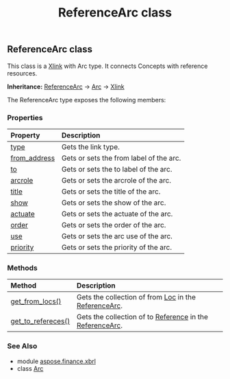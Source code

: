 ﻿---
title: ReferenceArc class
second_title: Aspose.Finance for Python via .NET API References
description: 
type: docs
weight: 370
url: /python-net/aspose.finance.xbrl/referencearc/
is_root: false
---

## ReferenceArc class

This class is a [Xlink](/finance/python-net/aspose.finance.xbrl/xlink) with Arc type.
It connects Concepts with reference resources.



**Inheritance:** [ReferenceArc](/finance/python-net/aspose.finance.xbrl/referencearc) → 
[Arc](/finance/python-net/aspose.finance.xbrl/arc) → 
[Xlink](/finance/python-net/aspose.finance.xbrl/xlink)



The ReferenceArc type exposes the following members:

### Properties
| Property | Description |
| :- | :- |
| [type](/finance/python-net/aspose.finance.xbrl/referencearc/type) | Gets the link type. |
| [from_address](/finance/python-net/aspose.finance.xbrl/referencearc/from_address) | Gets or sets the from label of the arc. |
| [to](/finance/python-net/aspose.finance.xbrl/referencearc/to) | Gets or sets the to label of the arc. |
| [arcrole](/finance/python-net/aspose.finance.xbrl/referencearc/arcrole) | Gets or sets the arcrole of the arc. |
| [title](/finance/python-net/aspose.finance.xbrl/referencearc/title) | Gets or sets the title of the arc. |
| [show](/finance/python-net/aspose.finance.xbrl/referencearc/show) | Gets or sets the show of the arc. |
| [actuate](/finance/python-net/aspose.finance.xbrl/referencearc/actuate) | Gets or sets the actuate of the arc. |
| [order](/finance/python-net/aspose.finance.xbrl/referencearc/order) | Gets or sets the order of the arc. |
| [use](/finance/python-net/aspose.finance.xbrl/referencearc/use) | Gets or sets the arc use of the arc. |
| [priority](/finance/python-net/aspose.finance.xbrl/referencearc/priority) | Gets or sets the priority of the arc. |


### Methods
| Method | Description |
| :- | :- |
| [get_from_locs()](/finance/python-net/aspose.finance.xbrl/referencearc/get_from_locs/#) | Gets the collection of from [Loc](/finance/python-net/aspose.finance.xbrl/loc) in the [ReferenceArc](/finance/python-net/aspose.finance.xbrl/referencearc). |
| [get_to_refereces()](/finance/python-net/aspose.finance.xbrl/referencearc/get_to_refereces/#) | Gets the collection of to [Reference](/finance/python-net/aspose.finance.xbrl/reference) in the [ReferenceArc](/finance/python-net/aspose.finance.xbrl/referencearc). |


### See Also

* module [aspose.finance.xbrl](../)
* class [Arc](/finance/python-net/aspose.finance.xbrl/arc)

